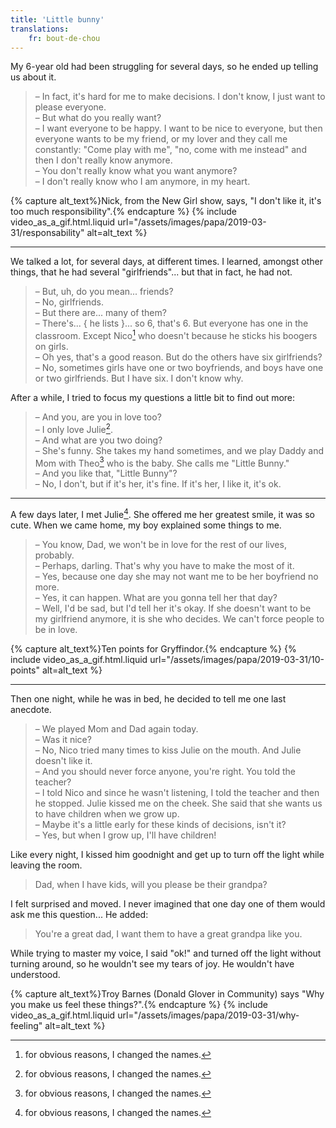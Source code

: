 ```yaml
---
title: 'Little bunny'
translations:
    fr: bout-de-chou
---
```


My 6-year old had been struggling for several days, so he ended up telling us about it.

<!-- more -->

> – In fact, it's hard for me to make decisions. I don't know, I just want to please everyone.  
> – But what do you really want?  
> – I want everyone to be happy. I want to be nice to everyone, but then everyone wants to be my friend, or my lover and they call me constantly: "Come play with me", "no, come with me instead" and then I don't really know anymore.  
> – You don't really know what you want anymore?  
> – I don't really know who I am anymore, in my heart.

{% capture alt_text%}Nick, from the New Girl show, says, "I don't like it, it's too much responsibility".{% endcapture %} {% include video_as_a_gif.html.liquid
url="/assets/images/papa/2019-03-31/responsability"
alt=alt_text
%}

---

We talked a lot, for several days, at different times. I learned, amongst other things, that he had several "girlfriends"... but that in fact, he had not.

> – But, uh, do you mean... friends?  
> – No, girlfriends.  
> – But there are... many of them?  
> – There's... { he lists }... so 6, that's 6. But everyone has one in the classroom. Except Nico[^chang] who doesn't because he sticks his boogers on girls.  
> – Oh yes, that's a good reason. But do the others have six girlfriends?  
> – No, sometimes girls have one or two boyfriends, and boys have one or two girlfriends. But I have six. I don't know why.

After a while, I tried to focus my questions a little bit to find out more:

> – And you, are you in love too?  
> – I only love Julie[^chang].  
> – And what are you two doing?  
> – She's funny. She takes my hand sometimes, and we play Daddy and Mom with Theo[^chang] who is the baby. She calls me "Little Bunny."  
> – And you like that, "Little Bunny"?  
> – No, I don't, but if it's her, it's fine. If it's her, I like it, it's ok.

[^chang]: for obvious reasons, I changed the names.

---

A few days later, I met Julie[^chang]. She offered me her greatest smile, it was so cute. When we came home, my boy explained some things to me.

> – You know, Dad, we won't be in love for the rest of our lives, probably.  
> – Perhaps, darling. That's why you have to make the most of it.  
> – Yes, because one day she may not want me to be her boyfriend no more.  
> – Yes, it can happen. What are you gonna tell her that day?  
> – Well, I'd be sad, but I'd tell her it's okay. If she doesn't want to be my girlfriend anymore, it is she who decides. We can't force people to be in love.

{% capture alt_text%}Ten points for Gryffindor.{% endcapture %} {% include video_as_a_gif.html.liquid
url="/assets/images/papa/2019-03-31/10-points"
alt=alt_text
%}

---

Then one night, while he was in bed, he decided to tell me one last anecdote.

> – We played Mom and Dad again today.  
> – Was it nice?  
> – No, Nico tried many times to kiss Julie on the mouth. And Julie doesn't like it.  
> – And you should never force anyone, you're right. You told the teacher?  
> – I told Nico and since he wasn't listening, I told the teacher and then he stopped. Julie kissed me on the cheek. She said that she wants us to have children when we grow up.  
> – Maybe it's a little early for these kinds of decisions, isn't it?  
> – Yes, but when I grow up, I'll have children!

Like every night, I kissed him goodnight and get up to turn off the light while leaving the room.

> Dad, when I have kids, will you please be their grandpa?

I felt surprised and moved. I never imagined that one day one of them would ask me this question... He added:

> You're a great dad, I want them to have a great grandpa like you.

While trying to master my voice, I said "ok!" and turned off the light without turning around, so he wouldn't see my tears of joy. He wouldn't have understood.

{% capture alt_text%}Troy Barnes (Donald Glover in Community) says "Why you make us feel these things?".{% endcapture %} {% include video_as_a_gif.html.liquid
url="/assets/images/papa/2019-03-31/why-feeling"
alt=alt_text
%}
